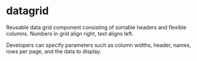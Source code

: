 # datagrid

Reusable data grid component consisting of sortable headers and flexible columns.
Numbers in grid align right, text aligns left.

Developers can specify parameters such as column widths, header, names, rows per page, and the data to display.
